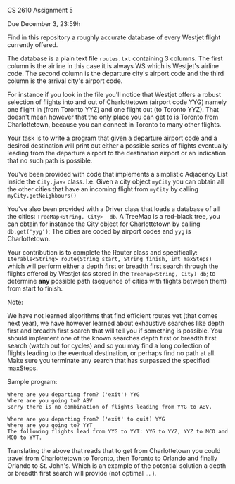 CS 2610 Assignment 5

Due December 3, 23:59h

Find in this repository a roughly accurate database of every Westjet flight currently offered.

The database is a plain text file `routes.txt` containing 3 columns. The first column is the airline in this case it is always WS which is Westjet's airline code. The second column is the departure city's airport code and the third column is the arrival city's airport code.

For instance if you look in the file you'll notice that Westjet offers a robust selection of flights into and out of Charlottetown (airport code YYG) namely one flight in (from Toronto YYZ) and one flight out (to Toronto YYZ). That doesn't mean however that the only place you can get to is Toronto from Charlottetown, because you can connect in Toronto to many other flights.

Your task is to write a program that given a departure airport code and a desired destination will print out either a possible series of flights eventually leading from the departure airport to the destination airport or an indication that no such path is possible.

You've been provided with code that implements a simplistic Adjacency List inside the `City.java` class. I.e. Given a city object `myCity` you can obtain all the other cities that have an incoming flight from `myCity` by calling `myCity.getNeighbours()`

You've also been provided with a Driver class that loads a database of all the cities: `TreeMap<String, City>  db`. A TreeMap is a red-black tree, you can obtain for instance the City object for Charlottetown by calling `db.get('yyg')`; The cities are coded by airport codes and `yyg` is Charlottetown.  

Your contribution is to complete the Router class and specifically: `Iterable<String> route(String start, String finish, int maxSteps)` which will perform either a depth first or breadth first search through the flights offered by Westjet (as stored in the `TreeMap<String, City) db`; to determine **any** possible path (sequence of cities with flights between them) from start to finish.

Note:

We have not learned algorithms that find efficient routes yet (that comes next year), we have however learned about exhaustive searches like depth first and breadth first search that will tell you if something is possible. You should implement one of the known searches depth first or breadth first search (watch out for cycles) and so you may find a long collection of flights leading to the eventual destination, or perhaps find no path at all. Make sure you terminate any search that has surpassed the specified maxSteps.

Sample program:
```
Where are you departing from? ('exit') YYG
Where are you going to? ABV
Sorry there is no combination of flights leading from YYG to ABV.

Where are you departing from? ('exit' to quit) YYG
Where are you going to? YYT
The following flights lead from YYG to YYT: YYG to YYZ, YYZ to MCO and MCO to YYT.
```
Translating the above that reads that to get from Charlottetown you could travel from Charlottetown to Toronto, then Toronto to Orlando and finally Orlando to St. John's. Which is an example of the potential solution a depth or breadth first search will provide (not optimal ... ).
